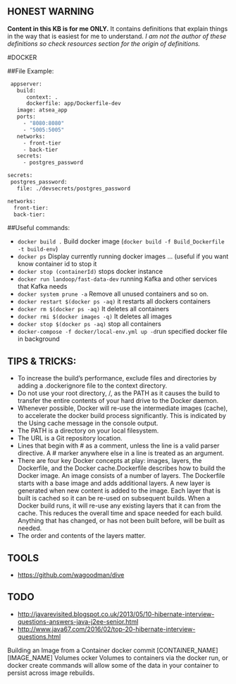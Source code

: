 ## **HONEST WARNING**
**Content in this KB is for me ONLY.**
It contains definitions that explain things in the way that is easiest for me to understand.
_I am not the author of these definitions so check resources section for the origin of definitions._ 


#DOCKER

##File Example:
```dockerfile
 appserver:
   build:
      context: .
      dockerfile: app/Dockerfile-dev
   image: atsea_app
   ports:
     - "8080:8080"
     - "5005:5005"
   networks:
     - front-tier
     - back-tier
   secrets:
     - postgres_password

secrets:
 postgres_password:
   file: ./devsecrets/postgres_password

networks:
  front-tier:
  back-tier:
 ```

##Useful commands:

* ```docker build .```    Build docker image (```docker build -f Build_Dockerfile -t build-env```)
* ```docker ps``` Display currently running docker images … (useful if you want know container id to stop it
* ```docker stop (containerId)``` stops docker instance
* ```docker run landoop/fast-data-dev``` running Kafka and other services that Kafka needs
* ```docker system prune -a``` Remove all unused containers and so on.
* ```docker restart $(docker ps -aq)``` it restarts all dockers containers
* ```docker rm $(docker ps -aq)```   It deletes all containers
* ```docker rmi $(docker images -q)``` It deletes all images
* ```docker stop $(docker ps -aq)```  stop all containers
* ```docker-compose -f docker/local-env.yml up -d```run specified docker file in background

## TIPS & TRICKS:
* To increase the build’s performance, exclude files and directories by adding a .dockerignore file to the context directory.
* Do not use your root directory, /, as the PATH as it causes the build to transfer the entire contents of your hard drive to the Docker daemon.
* Whenever possible, Docker will re-use the intermediate images (cache), to accelerate the docker build process significantly. This is indicated by the Using cache message in the console output. 
* The PATH is a directory on your local filesystem. 
* The URL is a Git repository location.
* Lines that begin with # as a comment, unless the line is a valid parser directive. A # marker anywhere else in a line is treated as an argument. 
* There are four key Docker concepts at play: images, layers, the Dockerfile, and the Docker cache.Dockerfile describes how to build the Docker image. An image consists of a number of layers. The Dockerfile starts with a base image and adds additional layers. A new layer is generated when new content is added to the image. Each layer that is built is cached so it can be re-used on subsequent builds. When a Docker build runs, it will re-use any existing layers that it can from the cache. This reduces the overall time and space needed for each build. Anything that has changed, or has not been built before, will be built as needed.
* The order and contents of the layers matter. 


## TOOLS
* https://github.com/wagoodman/dive


## TODO
*   http://javarevisited.blogspot.co.uk/2013/05/10-hibernate-interview-questions-answers-java-j2ee-senior.html
*   http://www.java67.com/2016/02/top-20-hibernate-interview-questions.html


Building an Image from a Container
docker commit [CONTAINER_NAME] [IMAGE_NAME]
Volumes
ocker Volumes to containers via the docker run, or docker create commands will allow some of the data in your container to persist across image rebuilds. 
